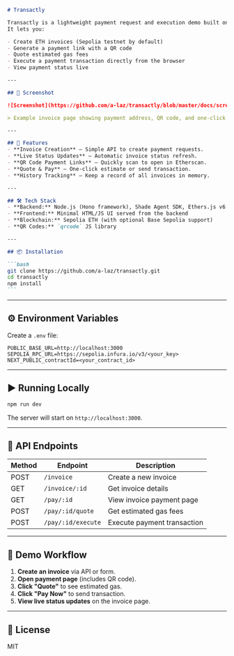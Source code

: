 ````markdown
# Transactly

Transactly is a lightweight payment request and execution demo built on top of Shade Agents.  
It lets you:

- Create ETH invoices (Sepolia testnet by default)
- Generate a payment link with a QR code
- Quote estimated gas fees
- Execute a payment transaction directly from the browser
- View payment status live

---

## 📸 Screenshot

![Screenshot](https://github.com/a-laz/transactly/blob/master/docs/screenshot.png)

> Example invoice page showing payment address, QR code, and one-click quote & pay actions.

---

## 🚀 Features
- **Invoice Creation** — Simple API to create payment requests.
- **Live Status Updates** — Automatic invoice status refresh.
- **QR Code Payment Links** — Quickly scan to open in Etherscan.
- **Quote & Pay** — One-click estimate or send transaction.
- **History Tracking** — Keep a record of all invoices in memory.

---

## 🛠️ Tech Stack
- **Backend:** Node.js (Hono framework), Shade Agent SDK, Ethers.js v6
- **Frontend:** Minimal HTML/JS UI served from the backend
- **Blockchain:** Sepolia ETH (with optional Base Sepolia support)
- **QR Codes:** `qrcode` JS library

---

## 📦 Installation

```bash
git clone https://github.com/a-laz/transactly.git
cd transactly
npm install
```
````

---

## ⚙️ Environment Variables

Create a `.env` file:

```env
PUBLIC_BASE_URL=http://localhost:3000
SEPOLIA_RPC_URL=https://sepolia.infura.io/v3/<your_key>
NEXT_PUBLIC_contractId=<your_contract_id>
```

---

## ▶️ Running Locally

```bash
npm run dev
```

The server will start on `http://localhost:3000`.

---

## 🔗 API Endpoints

| Method | Endpoint           | Description                 |
| ------ | ------------------ | --------------------------- |
| POST   | `/invoice`         | Create a new invoice        |
| GET    | `/invoice/:id`     | Get invoice details         |
| GET    | `/pay/:id`         | View invoice payment page   |
| POST   | `/pay/:id/quote`   | Get estimated gas fees      |
| POST   | `/pay/:id/execute` | Execute payment transaction |

---

## 🧪 Demo Workflow

1. **Create an invoice** via API or form.
2. **Open payment page** (includes QR code).
3. **Click "Quote"** to see estimated gas.
4. **Click "Pay Now"** to send transaction.
5. **View live status updates** on the invoice page.

---

## 📜 License

MIT

